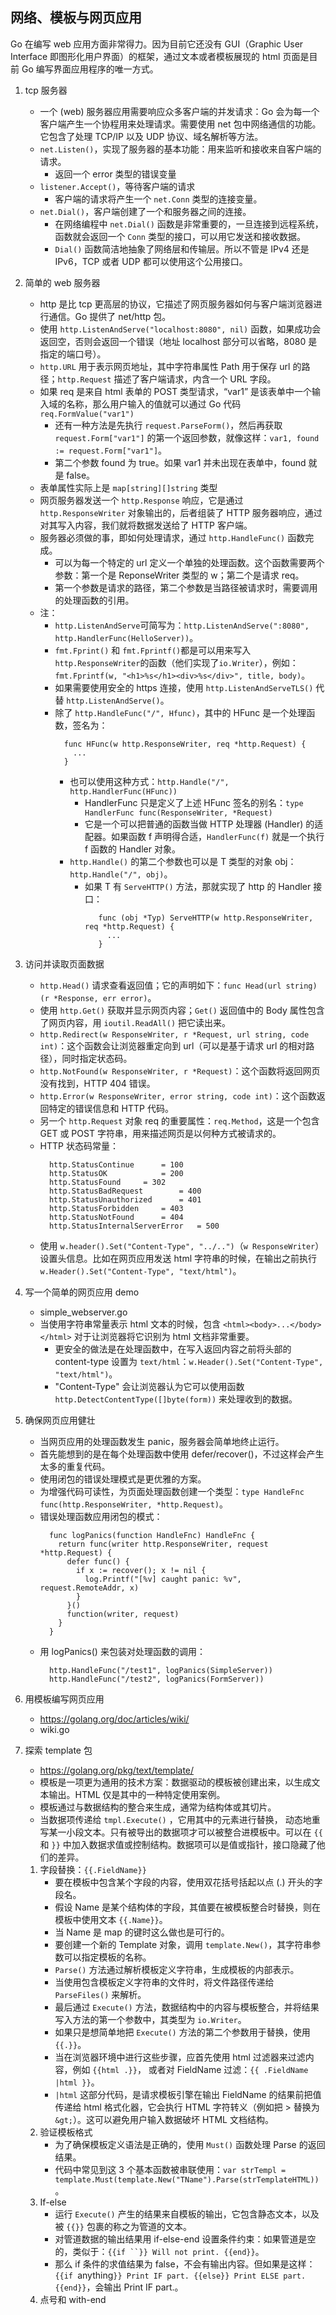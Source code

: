 ## 网络、模板与网页应用

Go 在编写 web 应用方面非常得力。因为目前它还没有 GUI（Graphic User Interface 即图形化用户界面）的框架，通过文本或者模板展现的 html 页面是目前 Go 编写界面应用程序的唯一方式。

1. tcp 服务器

   - 一个 (web) 服务器应用需要响应众多客户端的并发请求：Go 会为每一个客户端产生一个协程用来处理请求。需要使用 net 包中网络通信的功能。它包含了处理 TCP/IP 以及 UDP 协议、域名解析等方法。
   - `net.Listen()`，实现了服务器的基本功能：用来监听和接收来自客户端的请求。
     - 返回一个 error 类型的错误变量
   - `listener.Accept()`，等待客户端的请求
     - 客户端的请求将产生一个 `net.Conn` 类型的连接变量。
   - `net.Dial()`，客户端创建了一个和服务器之间的连接。
     - 在网络编程中 `net.Dial()` 函数是非常重要的，一旦连接到远程系统，函数就会返回一个 `Conn` 类型的接口，可以用它发送和接收数据。
     - `Dial()` 函数简洁地抽象了网络层和传输层。所以不管是 IPv4 还是 IPv6，TCP 或者 UDP 都可以使用这个公用接口。

2. 简单的 web 服务器

   - http 是比 tcp 更高层的协议，它描述了网页服务器如何与客户端浏览器进行通信。Go 提供了 net/http 包。
   - 使用 `http.ListenAndServe("localhost:8080", nil)` 函数，如果成功会返回空，否则会返回一个错误（地址 localhost 部分可以省略，8080 是指定的端口号）。
   - `http.URL` 用于表示网页地址，其中字符串属性 Path 用于保存 url 的路径；`http.Request` 描述了客户端请求，内含一个 URL 字段。
   - 如果 req 是来自 html 表单的 POST 类型请求，“var1” 是该表单中一个输入域的名称，那么用户输入的值就可以通过 Go 代码 `req.FormValue("var1")`
     - 还有一种方法是先执行 `request.ParseForm()`，然后再获取 `request.Form["var1"]` 的第一个返回参数，就像这样：`var1, found := request.Form["var1"]`。
     - 第二个参数 found 为 true。如果 var1 并未出现在表单中，found 就是 false。
   - 表单属性实际上是 `map[string][]string` 类型
   - 网页服务器发送一个 `http.Response` 响应，它是通过 `http.ResponseWriter` 对象输出的，后者组装了 HTTP 服务器响应，通过对其写入内容，我们就将数据发送给了 HTTP 客户端。
   - 服务器必须做的事，即如何处理请求，通过 `http.HandleFunc()` 函数完成。
     - 可以为每一个特定的 url 定义一个单独的处理函数。这个函数需要两个参数：第一个是 ReponseWriter 类型的 w；第二个是请求 req。
     - 第一个参数是请求的路径，第二个参数是当路径被请求时，需要调用的处理函数的引用。
   - 注：
     - `http.ListenAndServe`可简写为：`http.ListenAndServe(":8080", http.HandlerFunc(HelloServer))`。
     - `fmt.Fprint()` 和 `fmt.Fprintf()`都是可以用来写入`http.ResponseWriter`的函数（他们实现了`io.Writer`），例如：`fmt.Fprintf(w, "<h1>%s</h1><div>%s</div>", title, body)`。
     - 如果需要使用安全的 https 连接，使用 `http.ListenAndServeTLS()` 代替 `http.ListenAndServe()`。
     - 除了 `http.HandleFunc("/", Hfunc)`，其中的 HFunc 是一个处理函数，签名为：
       ```
         func HFunc(w http.ResponseWriter, req *http.Request) {
           ...
         }
       ```
       - 也可以使用这种方式：`http.Handle("/", http.HandlerFunc(HFunc))`
         - HandlerFunc 只是定义了上述 HFunc 签名的别名：`type HandlerFunc func(ResponseWriter, *Request)`
         - 它是一个可以把普通的函数当做 HTTP 处理器 (Handler) 的适配器。如果函数 f 声明得合适，`HandlerFunc(f)` 就是一个执行 f 函数的 Handler 对象。
       - `http.Handle()` 的第二个参数也可以是 T 类型的对象 obj：`http.Handle("/", obj)`。
         - 如果 T 有 `ServeHTTP()` 方法，那就实现了 http 的 Handler 接口：
           ```
              func (obj *Typ) ServeHTTP(w http.ResponseWriter, req *http.Request) {
                ...
              }
           ```

3. 访问并读取页面数据

   - `http.Head()` 请求查看返回值；它的声明如下：`func Head(url string) (r *Response, err error)`。
   - 使用 `http.Get()` 获取并显示网页内容；`Get()` 返回值中的 Body 属性包含了网页内容，用 `ioutil.ReadAll()` 把它读出来。
   - `http.Redirect(w ResponseWriter, r *Request, url string, code int)`：这个函数会让浏览器重定向到 url（可以是基于请求 url 的相对路径），同时指定状态码。
   - `http.NotFound(w ResponseWriter, r *Request)`：这个函数将返回网页没有找到，HTTP 404 错误。
   - `http.Error(w ResponseWriter, error string, code int)`：这个函数返回特定的错误信息和 HTTP 代码。
   - 另一个 `http.Request` 对象 req 的重要属性：`req.Method`，这是一个包含 GET 或 POST 字符串，用来描述网页是以何种方式被请求的。
   - HTTP 状态码常量：
     ```
       http.StatusContinue		= 100
       http.StatusOK			= 200
       http.StatusFound		= 302
       http.StatusBadRequest		= 400
       http.StatusUnauthorized		= 401
       http.StatusForbidden		= 403
       http.StatusNotFound		= 404
       http.StatusInternalServerError	= 500
     ```
   - 使用 `w.header().Set("Content-Type", "../..")`（`w ResponseWriter`） 设置头信息。比如在网页应用发送 html 字符串的时候，在输出之前执行 `w.Header().Set("Content-Type", "text/html")`。

4. 写一个简单的网页应用 demo

   - simple_webserver.go
   - 当使用字符串常量表示 html 文本的时候，包含 `<html><body>...</body></html>` 对于让浏览器将它识别为 html 文档非常重要。
     - 更安全的做法是在处理函数中，在写入返回内容之前将头部的 content-type 设置为 `text/html`：`w.Header().Set("Content-Type", "text/html")`。
     - "Content-Type" 会让浏览器认为它可以使用函数` http.DetectContentType([]byte(form))` 来处理收到的数据。

5. 确保网页应用健壮

   - 当网页应用的处理函数发生 panic，服务器会简单地终止运行。
   - 首先能想到的是在每个处理函数中使用 defer/recover()，不过这样会产生太多的重复代码。
   - 使用闭包的错误处理模式是更优雅的方案。
   - 为增强代码可读性，为页面处理函数创建一个类型：`type HandleFnc func(http.ResponseWriter, *http.Request)`。
   - 错误处理函数应用闭包的模式：
     ```
       func logPanics(function HandleFnc) HandleFnc {
         return func(writer http.ResponseWriter, request *http.Request) {
           defer func() {
             if x := recover(); x != nil {
               log.Printf("[%v] caught panic: %v", request.RemoteAddr, x)
             }
           }()
           function(writer, request)
         }
       }
     ```
   - 用 logPanics() 来包装对处理函数的调用：
     ```
       http.HandleFunc("/test1", logPanics(SimpleServer))
       http.HandleFunc("/test2", logPanics(FormServer))
     ```

6. 用模板编写网页应用

   - https://golang.org/doc/articles/wiki/
   - wiki.go

7. 探索 template 包
   - https://golang.org/pkg/text/template/
   - 模板是一项更为通用的技术方案：数据驱动的模板被创建出来，以生成文本输出。HTML 仅是其中的一种特定使用案例。
   - 模板通过与数据结构的整合来生成，通常为结构体或其切片。
   - 当数据项传递给 `tmpl.Execute()` ，它用其中的元素进行替换， 动态地重写某一小段文本。只有被导出的数据项才可以被整合进模板中。可以在 `{{` 和 `}}` 中加入数据求值或控制结构。数据项可以是值或指针，接口隐藏了他们的差异。
   1. 字段替换：`{{.FieldName}}`
      - 要在模板中包含某个字段的内容，使用双花括号括起以点 (.) 开头的字段名。
      - 假设 Name 是某个结构体的字段，其值要在被模板整合时替换，则在模板中使用文本 `{{.Name}}`。
      - 当 Name 是 map 的键时这么做也是可行的。
      - 要创建一个新的 Template 对象，调用 `template.New()`，其字符串参数可以指定模板的名称。
      - `Parse()` 方法通过解析模板定义字符串，生成模板的内部表示。
      - 当使用包含模板定义字符串的文件时，将文件路径传递给 `ParseFiles()` 来解析。
      - 最后通过 `Execute()` 方法，数据结构中的内容与模板整合，并将结果写入方法的第一个参数中，其类型为 `io.Writer`。
      - 如果只是想简单地把 `Execute()` 方法的第二个参数用于替换，使用 `{{.}}`。
      - 当在浏览器环境中进行这些步骤，应首先使用 html 过滤器来过滤内容，例如 `{{html .}}`， 或者对 FieldName 过滤：`{{ .FieldName |html }}`。
      - `|html` 这部分代码，是请求模板引擎在输出 FieldName 的结果前把值传递给 html 格式化器，它会执行 HTML 字符转义（例如把 > 替换为 `&gt;`）。这可以避免用户输入数据破坏 HTML 文档结构。
   2. 验证模板格式
      - 为了确保模板定义语法是正确的，使用 `Must()` 函数处理 Parse 的返回结果。
      - 代码中常见到这 3 个基本函数被串联使用：`var strTempl = template.Must(template.New("TName").Parse(strTemplateHTML))`。
   3. If-else
      - 运行 `Execute()` 产生的结果来自模板的输出，它包含静态文本，以及被 `{{}}` 包裹的称之为管道的文本。
      - 对管道数据的输出结果用 if-else-end 设置条件约束：如果管道是空的，类似于：` {{if ``}} Will not print. {{end}} `。
      - 那么 if 条件的求值结果为 false，不会有输出内容。但如果是这样：`{{if `anything`}} Print IF part. {{else}} Print ELSE part.{{end}}`，会输出 Print IF part.。
   4. 点号和 with-end
